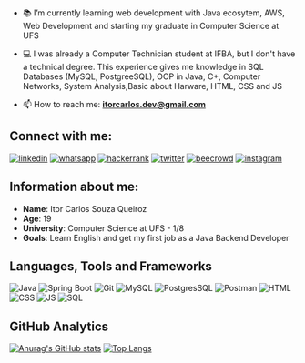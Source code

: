 
- 📚 I’m currently learning web development with Java ecosytem, AWS, Web Development
and starting my graduate in Computer Science at UFS

- 💻 I was already a Computer Technician student at IFBA, but I don't have a technical degree. This experience gives me knowledge in SQL Databases (MySQL, PostgreeSQL), OOP in Java, C+, Computer Networks, System Analysis,Basic about Harware, HTML, CSS and JS

- 📫 How to reach me: **itorcarlos.dev@gmail.com**

## Connect with me:

[![linkedin](https://img.shields.io/badge/linkedin-111111?style=for-the-badge&logo=linkedin&logoColor=white)](https://www.linkedin.com/in/itor-carlos-souza-queiroz-255b4616a)
[![whatsapp](https://img.shields.io/badge/whatsapp-111111?style=for-the-badge&logo=whatsapp&logoColor=white)](https://api.whatsapp.com/send?phone=5574988529360)
[![hackerrank](https://img.shields.io/badge/hackerrank-111111?style=for-the-badge&logo=hackerrank&logoColor=white)](https://www.hackerrank.com/itor51carlos)
[![twitter](https://img.shields.io/badge/twitter-111111?style=for-the-badge&logo=twitter&logoColor=white)](https://twitter.com/CarlosItor)
[![beecrowd](https://img.shields.io/badge/beecrowd-111111?style=for-the-badge&logo=beecrowd&logoColor=white)](https://www.beecrowd.com.br/judge/pt/profile/503714)
[![instagram](https://img.shields.io/badge/instagram-111111?style=for-the-badge&logo=instagram&logoColor=white)](https://www.instagram.com/itor_carlos/)



## Information about me:

* **Name**: Itor Carlos Souza Queiroz
* **Age**: 19
* **University**: Computer Science at UFS - 1/8
* **Goals**: Learn English and get my first job as a Java Backend Developer

## Languages, Tools and Frameworks

![Java](https://img.shields.io/badge/Java-111?style=for-the-badge&logo=java&logoColor=white)
![Spring Boot](https://img.shields.io/badge/springboot-111?style=for-the-badge&logo=springboot&logoColor=white)
![Git](https://img.shields.io/badge/git-111?style=for-the-badge&logo=git&logoColor=white)
![MySQL](https://img.shields.io/badge/mysql-111?style=for-the-badge&logo=mysql&logoColor=white)
![PostgresSQL](https://img.shields.io/badge/PostgreSQL-111?style=for-the-badge&logo=postgresql&logoColor=white)
![Postman](https://img.shields.io/badge/postman-111?style=for-the-badge&logo=postman&logoColor=white)
![HTML](https://img.shields.io/badge/html5-111?style=for-the-badge&logo=html5&logoColor=white)
![CSS](https://img.shields.io/badge/css3-111?style=for-the-badge&logo=css3&logoColor=white)
![JS](https://img.shields.io/badge/javascript-111?style=for-the-badge&logo=javascript&logoColor=white)
![SQL](https://img.shields.io/badge/sql-111?style=for-the-badge&logo=sql&logoColor=white)



## GitHub Analytics

[![Anurag's GitHub stats](https://github-readme-stats.vercel.app/api?username=Itor-Carlos&show_icons=true&theme=midnight-purple&locale=en&layout=compact)](https://github.com/anuraghazra/github-readme-stats)
[![Top Langs](https://github-readme-stats.vercel.app/api/top-langs/?username=Itor-Carlos&show_icons=true&theme=midnight-purple&locale=en&layout=compact)](https://github.com/anuraghazra/github-readme-stats)

